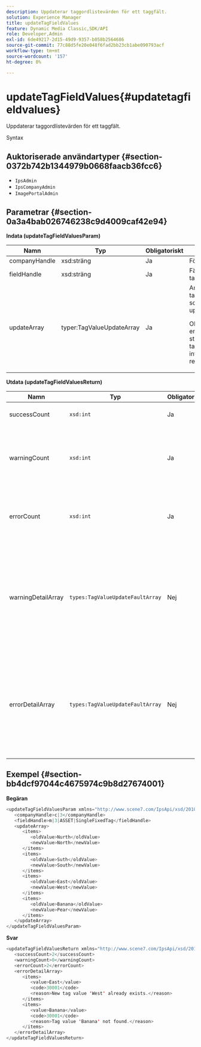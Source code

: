 ```yaml
---
description: Uppdaterar taggordlistevärden för ett taggfält.
solution: Experience Manager
title: updateTagFieldValues
feature: Dynamic Media Classic,SDK/API
role: Developer,Admin
exl-id: 6de49217-2d15-49d9-9357-b058b2564686
source-git-commit: 77c88d5fe20e048f6fad2bb23cb1abe090793acf
workflow-type: tm+mt
source-wordcount: '157'
ht-degree: 0%

---
```


# updateTagFieldValues{#updatetagfieldvalues}

Uppdaterar taggordlistevärden för ett taggfält.

Syntax

## Auktoriserade användartyper {#section-0372b742b1344979b0668faacb36fcc6}

* `IpsAdmin`
* `IpsCompanyAdmin`
* `ImagePortalAdmin`

## Parametrar {#section-0a3a4bab026746238c9d4009caf42e94}

**Indata (updateTagFieldValuesParam)**

<table id="table_15F354FBC043464080BC975AE35E03A4"> 
 <thead> 
  <tr> 
   <th colname="col1" class="entry"> Namn </th> 
   <th colname="col2" class="entry"> Typ </th> 
   <th colname="col3" class="entry"> Obligatoriskt </th> 
   <th colname="col4" class="entry"> Beskrivning </th> 
  </tr> 
 </thead>
 <tbody> 
  <tr> 
   <td colname="col1"> <span class="codeph"> <span class="varname"> companyHandle</span> </span> </td> 
   <td colname="col2"> <span class="codeph"> xsd:sträng</span> </td> 
   <td colname="col3"> Ja </td> 
   <td colname="col4"> Företagshandtag. </td> 
  </tr> 
  <tr> 
   <td colname="col1"> <span class="codeph"> <span class="varname"> fieldHandle</span> </span> </td> 
   <td colname="col2"> <span class="codeph"> xsd:sträng</span> </td> 
   <td colname="col3"> Ja </td> 
   <td colname="col4"> Fälthandtag för tagg. </td> 
  </tr> 
  <tr> 
   <td colname="col1"> <span class="codeph"> <span class="varname"> updateArray</span> </span> </td> 
   <td colname="col2"> <span class="codeph"> typer:TagValueUpdateArray</span> </td> 
   <td colname="col3"> Ja </td> 
   <td colname="col4">Array med taggfältsvärden som du vill uppdatera. <p>Obs! Uppdaterar endast strängvärden för taggar. Påverkar inte resursassociationer. </p> </td> 
  </tr> 
 </tbody> 
</table>

**Utdata (updateTagFieldValuesReturn)**

| Namn | Typ | Obligatoriskt | Beskrivning |
|---|---|---|---|
| successCount | `xsd:int` | Ja | Antalet uppdaterade taggfält. |
| warningCount | `xsd:int` | Ja | Antalet varningar som genererades när åtgärden försökte uppdatera taggfält. |
| errorCount | `xsd:int` | Ja | Antalet fel som genererades när åtgärden försökte uppdatera taggfält. |
| warningDetailArray | `types:TagValueUpdateFaultArray` | Nej | Arrayen med information som är associerad med resurserna som genererade varningar när åtgärden försökte uppdatera taggfält. |
| errorDetailArray | `types:TagValueUpdateFaultArray` | Nej | Arrayen med information som är associerad med resurserna som genererade fel när åtgärden försökte uppdatera taggfält. |

## Exempel {#section-bb4dcf97044c4675974c9b8d27674001}

**Begäran**

```java
<updateTagFieldValuesParam xmlns="http://www.scene7.com/IpsApi/xsd/2010-01-31">
   <companyHandle>c|3</companyHandle>
   <fieldHandle>m|3|ASSET|SingleFixedTag</fieldHandle>
   <updateArray>
      <items>
         <oldValue>Nurth</oldValue>
         <newValue>North</newValue>
      </items>
      <items>
         <oldValue>Suth</oldValue>
         <newValue>South</newValue>
      </items>
      <items>
         <oldValue>East</oldValue>
         <newValue>West</newValue>
      </items>
      <items>
         <oldValue>Banana</oldValue>
         <newValue>Pear</newValue>
      </items>
   </updateArray>
</updateTagFieldValuesParam>
```

**Svar**

```java
<updateTagFieldValuesReturn xmlns="http://www.scene7.com/IpsApi/xsd/2010-01-31">
   <successCount>2</successCount>
   <warningCount>0</warningCount>
   <errorCount>2</errorCount>
   <errorDetailArray>
      <items>
         <value>East</value>
         <code>30001</code>
         <reason>New tag value 'West' already exists.</reason>
      </items>
      <items>
         <value>Banana</value>
         <code>30001</code>
         <reason>Tag value 'Banana' not found.</reason>
      </items>
   </errorDetailArray>
</updateTagFieldValuesReturn>
```
